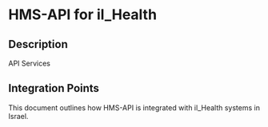# HMS-API for il_Health

## Description

API Services

## Integration Points

This document outlines how HMS-API is integrated with il_Health systems in Israel.
